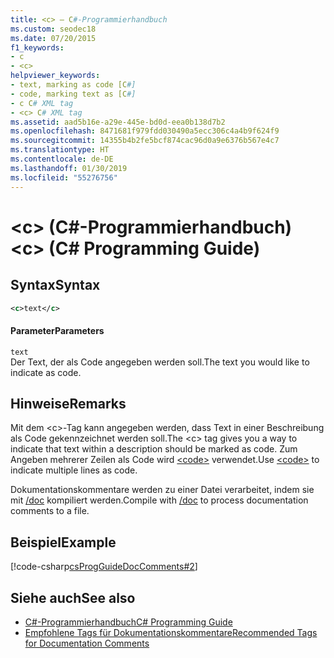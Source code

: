 ```yaml
---
title: <c> – C#-Programmierhandbuch
ms.custom: seodec18
ms.date: 07/20/2015
f1_keywords:
- c
- <c>
helpviewer_keywords:
- text, marking as code [C#]
- code, marking text as [C#]
- c C# XML tag
- <c> C# XML tag
ms.assetid: aad5b16e-a29e-445e-bd0d-eea0b138d7b2
ms.openlocfilehash: 8471681f979fdd030490a5ecc306c4a4b9f624f9
ms.sourcegitcommit: 14355b4b2fe5bcf874cac96d0a9e6376b567e4c7
ms.translationtype: HT
ms.contentlocale: de-DE
ms.lasthandoff: 01/30/2019
ms.locfileid: "55276756"
---
```

# <a name="c-c-programming-guide"></a><span data-ttu-id="c0142-102">\<c> (C#-Programmierhandbuch)</span><span class="sxs-lookup"><span data-stu-id="c0142-102">\<c> (C# Programming Guide)</span></span>
## <a name="syntax"></a><span data-ttu-id="c0142-103">Syntax</span><span class="sxs-lookup"><span data-stu-id="c0142-103">Syntax</span></span>  
  
```xml  
<c>text</c>  
```  
  
#### <a name="parameters"></a><span data-ttu-id="c0142-104">Parameter</span><span class="sxs-lookup"><span data-stu-id="c0142-104">Parameters</span></span>  
 `text`  
 <span data-ttu-id="c0142-105">Der Text, der als Code angegeben werden soll.</span><span class="sxs-lookup"><span data-stu-id="c0142-105">The text you would like to indicate as code.</span></span>  
  
## <a name="remarks"></a><span data-ttu-id="c0142-106">Hinweise</span><span class="sxs-lookup"><span data-stu-id="c0142-106">Remarks</span></span>  
 <span data-ttu-id="c0142-107">Mit dem \<c>-Tag kann angegeben werden, dass Text in einer Beschreibung als Code gekennzeichnet werden soll.</span><span class="sxs-lookup"><span data-stu-id="c0142-107">The \<c> tag gives you a way to indicate that text within a description should be marked as code.</span></span> <span data-ttu-id="c0142-108">Zum Angeben mehrerer Zeilen als Code wird [\<code>](../../../csharp/programming-guide/xmldoc/code.md) verwendet.</span><span class="sxs-lookup"><span data-stu-id="c0142-108">Use [\<code>](../../../csharp/programming-guide/xmldoc/code.md) to indicate multiple lines as code.</span></span>  
  
 <span data-ttu-id="c0142-109">Dokumentationskommentare werden zu einer Datei verarbeitet, indem sie mit [/doc](../../../csharp/language-reference/compiler-options/doc-compiler-option.md) kompiliert werden.</span><span class="sxs-lookup"><span data-stu-id="c0142-109">Compile with [/doc](../../../csharp/language-reference/compiler-options/doc-compiler-option.md) to process documentation comments to a file.</span></span>  
  
## <a name="example"></a><span data-ttu-id="c0142-110">Beispiel</span><span class="sxs-lookup"><span data-stu-id="c0142-110">Example</span></span>  
 [!code-csharp[csProgGuideDocComments#2](../../../csharp/programming-guide/xmldoc/codesnippet/CSharp/code-inline_1.cs)]  
  
## <a name="see-also"></a><span data-ttu-id="c0142-111">Siehe auch</span><span class="sxs-lookup"><span data-stu-id="c0142-111">See also</span></span>

- [<span data-ttu-id="c0142-112">C#-Programmierhandbuch</span><span class="sxs-lookup"><span data-stu-id="c0142-112">C# Programming Guide</span></span>](../../../csharp/programming-guide/index.md)
- [<span data-ttu-id="c0142-113">Empfohlene Tags für Dokumentationskommentare</span><span class="sxs-lookup"><span data-stu-id="c0142-113">Recommended Tags for Documentation Comments</span></span>](../../../csharp/programming-guide/xmldoc/recommended-tags-for-documentation-comments.md)

